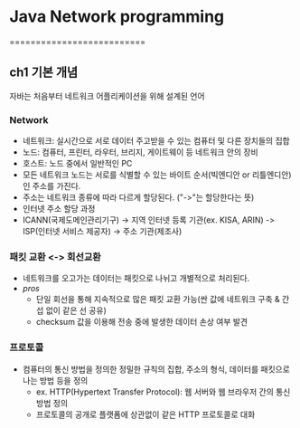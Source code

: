 # Java Network programming
==========================
## ch1 기본 개념
자바는 처음부터 네트워크 어플리케이션을 위해 설계된 언어  
### Network  
  - 네트워크: 실시간으로 서로 데이터 주고받을 수 있는 컴퓨터 및 다른 장치들의 집합  
  - 노드: 컴퓨터, 프린터, 라우터, 브리지, 게이트웨이 등 네트워크 안의 장비  
  - 호스트: 노드 중에서 일반적인 PC  
  - 모든 네트워크 노드는 서로를 식별할 수 있는 바이트 순서(빅엔디안 or 리틀엔디안)인 주소를 가진다.  
  - 주소는 네트워크 종류에 따라 다르게 할당된다. ("->"는 할당한다는 뜻)  
  - 인터넷 주소 할당 과정  
  - ICANN(국제도메인관리기구) -> 지역 인터넷 등록 기관(ex. KISA, ARIN) -> ISP(인터넷 서비스 제공자) -> 주소 기관(제조사)  
### 패킷 교환 <-> 회선교환      
   - 네트워크를 오고가는 데이터는 패킷으로 나뉘고 개별적으로 처리된다.  
   - *pros*  
     + 단일 회선을 통해 지속적으로 많은 패킷 교환 가능(싼 값에 네트워크 구축 & 간섭 없이 같은 선 공유)  
     + checksum 값을 이용해 전송 중에 발생한 데이터 손상 여부 발견  
### 프로토콜  
  - 컴퓨터의 통신 방법을 정의한 정밀한 규칙의 집합, 주소의 형식, 데이터를 패킷으로 나는 방법 등을 정의  
    + ex. HTTP(Hypertext Transfer Protocol): 웹 서버와 웹 브라우저 간의 통신 방법 정의  
    + 프로토콜의 공개로 플랫폼에 상관없이 같은 HTTP 프로토콜로 대화
  
  
